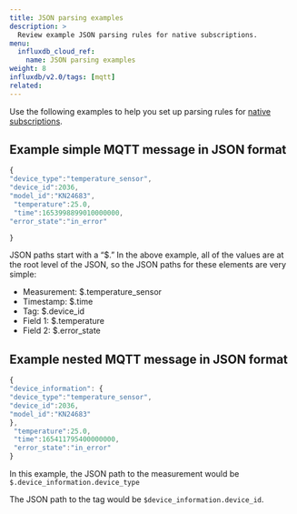 ```yaml
---
title: JSON parsing examples
description: >
  Review example JSON parsing rules for native subscriptions.
menu:
  influxdb_cloud_ref:
    name: JSON parsing examples
weight: 8
influxdb/v2.0/tags: [mqtt]
related:
---
```


Use the following examples to help you set up parsing rules for [native subscriptions](/influxdb/cloud/write-data/no-code/native-subscriptions).

## Example simple MQTT message in JSON format

```js
{
"device_type":"temperature_sensor",
"device_id":2036,
"model_id":"KN24683",
 "temperature":25.0,
 "time":1653998899010000000,
"error_state":"in_error"

}
```

JSON paths start with a “$.” In the above example, all of the values are at the root level of the JSON, so the JSON paths for these elements are very simple:

- Measurement: $.temperature_sensor
- Timestamp: $.time
- Tag: $.device_id
- Field 1: $.temperature
- Field 2: $.error_state


## Example nested MQTT message in JSON format

```js
{
"device_information": {
"device_type":"temperature_sensor",
"device_id":2036,
"model_id":"KN24683"
},
 "temperature":25.0,
 "time":165411795400000000,
 "error_state":"in_error"
}
```
In this example, the JSON path to the measurement would be `$.device_information.device_type`

The JSON path to the tag would be `$device_information.device_id`.

